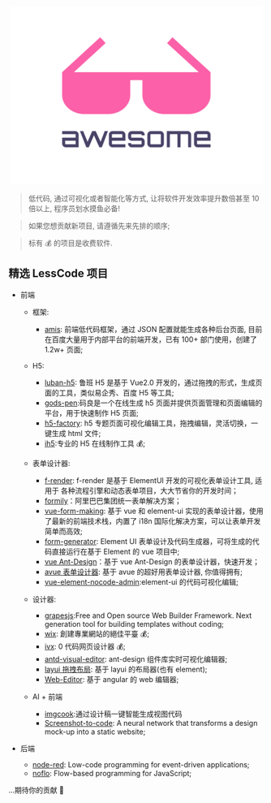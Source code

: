 <div align="center">
  <img width="500" height="350" src="./logo.svg" alt="Awesome">
</div>

> 低代码, 通过可视化或者智能化等方式, 让将软件开发效率提升数倍甚至 10 倍以上, 程序员划水摸鱼必备!

> 如果您想贡献新项目, 请遵循先来先排的顺序;

> 标有 💰 的项目是收费软件.

## 精选 LessCode 项目

- 前端

  - 框架:

    - [amis](https://github.com/baidu/amis): 前端低代码框架，通过 JSON 配置就能生成各种后台页面, 目前在百度大量用于内部平台的前端开发，已有 100+ 部门使用，创建了 1.2w+ 页面;

  - H5:

    - [luban-h5](https://github.com/ly525/luban-h5): 鲁班 H5 是基于 Vue2.0 开发的，通过拖拽的形式，生成页面的工具，类似易企秀、百度 H5 等工具;
    - [gods-pen](https://github.com/ymm-tech/gods-pen):码良是一个在线生成 h5 页面并提供页面管理和页面编辑的平台，用于快速制作 H5 页面;
    - [h5-factory](https://github.com/yangyuji/h5-factory): h5 专题页面可视化编辑工具，拖拽编辑，灵活切换，一键生成 html 文件;
    - [ih5](http://www.ih5.cn/editor3):专业的 H5 在线制作工具 💰;

  - 表单设计器:

    - [f-render](https://github.com/dream2023/f-render): f-render 是基于 ElementUI 开发的可视化表单设计工具, 适用于 各种流程引擎和动态表单项目，大大节省你的开发时间；
    - [formily](https://github.com/alibaba/formily)：阿里巴巴集团统一表单解决方案；
    - [vue-form-making](https://github.com/GavinZhuLei/vue-form-making): 基于 vue 和 element-ui 实现的表单设计器，使用了最新的前端技术栈，内置了 i18n 国际化解决方案，可以让表单开发简单而高效;
    - [form-generator](https://jakhuang.github.io/form-generator/#/): Element UI 表单设计及代码生成器，可将生成的代码直接运行在基于 Element 的 vue 项目中;
    - [vue Ant-Design](https://gitee.com/kcz66/k-form-design)：基于 vue Ant-Design 的表单设计器，快速开发；
    - [avue 表单设计器](https://form.avuejs.com/): 基于 avue 的超好用表单设计器, 你值得拥有;
    - [vue-element-nocode-admin](https://github.com/Liugq5713/vue-element-nocode-admin):element-ui 的代码可视化编辑;

  - 设计器:

    - [grapesjs](https://github.com/artf/grapesjs):Free and Open source Web Builder Framework. Next generation tool for building templates without coding;
    - [wix](https://wix.com): 創建專業網站的絕佳平臺 💰;
    - [ivx](https://www.ivx.cn/): 0 代码网页设计器 💰;
    - [antd-visual-editor](https://github.com/xinyu198736/antd-visual-editor): ant-design 组件库实时可视化编辑器;
    - [layui 拖拽布局](http://lowcode.magicalcoder.com/layui): 基于 layui 的布局器(也有 element);
    - [Web-Editor](https://github.com/bojue/Web-Editor): 基于 angular 的 web 编辑器;

  - AI + 前端
    - [imgcook](https://github.com/taofed/imgcook):通过设计稿一键智能生成视图代码
    - [Screenshot-to-code](https://github.com/emilwallner/Screenshot-to-code): A neural network that transforms a design mock-up into a static website;

- 后端
  - [node-red](https://github.com/node-red/node-red): Low-code programming for event-driven applications;
  - [noflo](https://github.com/noflo/noflo): Flow-based programming for JavaScript;

...期待你的贡献 💃
